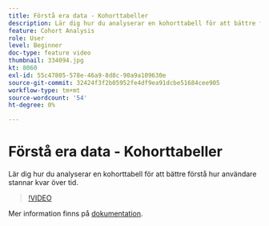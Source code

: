 ```yaml
---
title: Förstå era data - Kohorttabeller
description: Lär dig hur du analyserar en kohorttabell för att bättre förstå hur användare stannar kvar över tid.
feature: Cohort Analysis
role: User
level: Beginner
doc-type: feature video
thumbnail: 334094.jpg
kt: 8060
exl-id: 55c47805-578e-46a9-8d8c-90a9a109630e
source-git-commit: 32424f3f2b05952fe4df9ea91dcbe51684cee905
workflow-type: tm+mt
source-wordcount: '54'
ht-degree: 0%

---
```


# Förstå era data - Kohorttabeller

Lär dig hur du analyserar en kohorttabell för att bättre förstå hur användare stannar kvar över tid.

>[!VIDEO](https://video.tv.adobe.com/v/334094/?quality=12&learn=on)

Mer information finns på [dokumentation](https://experienceleague.adobe.com/docs/analytics/analyze/analysis-workspace/visualizations/cohort-table/cohort-analysis.html?lang=en).
